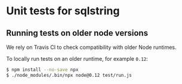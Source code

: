 # Unit tests for sqlstring

## Running tests on older node versions

We rely on Travis CI to check compatibility with older Node runtimes.

To locally run tests on an older runtime, for example `0.12`:

```sh
$ npm install --no-save npx
$ ./node_modules/.bin/npx node@0.12 test/run.js
```
